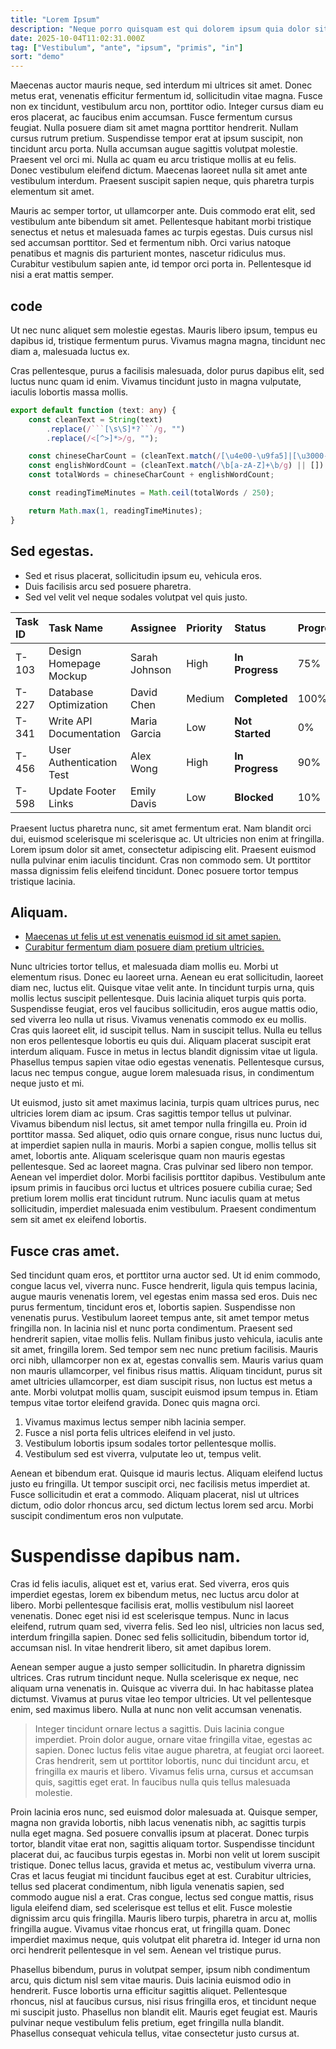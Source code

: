 ```yaml
---
title: "Lorem Ipsum"
description: "Neque porro quisquam est qui dolorem ipsum quia dolor sit amet, consectetur, adipisci velit..."
date: 2025-10-04T11:02:31.000Z
tag: ["Vestibulum", "ante", "ipsum", "primis", "in"]
sort: "demo"
---
```


Maecenas auctor mauris neque, sed interdum mi ultrices sit amet. Donec metus erat, venenatis efficitur fermentum id, sollicitudin vitae magna. Fusce non ex tincidunt, vestibulum arcu non, porttitor odio. Integer cursus diam eu eros placerat, ac faucibus enim accumsan. Fusce fermentum cursus feugiat. Nulla posuere diam sit amet magna porttitor hendrerit. Nullam cursus rutrum pretium. Suspendisse tempor erat at ipsum suscipit, non tincidunt arcu porta. Nulla accumsan augue sagittis volutpat molestie. Praesent vel orci mi. Nulla ac quam eu arcu tristique mollis at eu felis. Donec vestibulum eleifend dictum. Maecenas laoreet nulla sit amet ante vestibulum interdum. Praesent suscipit sapien neque, quis pharetra turpis elementum sit amet.

Mauris ac semper tortor, ut ullamcorper ante. Duis commodo erat elit, sed vestibulum ante bibendum sit amet. Pellentesque habitant morbi tristique senectus et netus et malesuada fames ac turpis egestas. Duis cursus nisl sed accumsan porttitor. Sed et fermentum nibh. Orci varius natoque penatibus et magnis dis parturient montes, nascetur ridiculus mus. Curabitur vestibulum sapien ante, id tempor orci porta in. Pellentesque id nisi a erat mattis semper.

## code

Ut nec nunc aliquet sem molestie egestas. Mauris libero ipsum, tempus eu dapibus id, tristique fermentum purus. Vivamus magna magna, tincidunt nec diam a, malesuada luctus ex.

Cras pellentesque, purus a facilisis malesuada, dolor purus dapibus elit, sed luctus nunc quam id enim. Vivamus tincidunt justo in magna vulputate, iaculis lobortis massa mollis.

````typescript
export default function (text: any) {
	const cleanText = String(text)
		.replace(/```[\s\S]*?```/g, "")
		.replace(/<[^>]*>/g, "");

	const chineseCharCount = (cleanText.match(/[\u4e00-\u9fa5]|[\u3000-\u303f]|[\uff00-\uffef]/g) || []).length;
	const englishWordCount = (cleanText.match(/\b[a-zA-Z]+\b/g) || []).length;
	const totalWords = chineseCharCount + englishWordCount;

	const readingTimeMinutes = Math.ceil(totalWords / 250);

	return Math.max(1, readingTimeMinutes);
}
````

## Sed egestas.

- Sed et risus placerat, sollicitudin ipsum eu, vehicula eros.
- Duis facilisis arcu sed posuere pharetra.
- Sed vel velit vel neque sodales volutpat vel quis justo.

| Task ID | Task Name                | Assignee      | Priority | Status          | Progress | Due Date   |
| :------ | :----------------------- | :------------ | :------- | :-------------- | :------- | :--------- |
| T-103   | Design Homepage Mockup   | Sarah Johnson | High     | **In Progress** | 75%      | 2023-12-15 |
| T-227   | Database Optimization    | David Chen    | Medium   | **Completed**   | 100%     | 2023-11-30 |
| T-341   | Write API Documentation  | Maria Garcia  | Low      | **Not Started** | 0%       | 2024-01-22 |
| T-456   | User Authentication Test | Alex Wong     | High     | **In Progress** | 90%      | 2023-12-05 |
| T-598   | Update Footer Links      | Emily Davis   | Low      | **Blocked**     | 10%      | 2024-02-10 |

Praesent luctus pharetra nunc, sit amet fermentum erat. Nam blandit orci dui, euismod scelerisque mi scelerisque ac. Ut ultricies non enim at fringilla. Lorem ipsum dolor sit amet, consectetur adipiscing elit. Praesent euismod nulla pulvinar enim iaculis tincidunt. Cras non commodo sem. Ut porttitor massa dignissim felis eleifend tincidunt. Donec posuere tortor tempus tristique lacinia.

## Aliquam.

- [Maecenas ut felis ut est venenatis euismod id sit amet sapien.](/)
- [Curabitur fermentum diam posuere diam pretium ultricies.](/)

Nunc ultricies tortor tellus, et malesuada diam mollis eu. Morbi ut elementum risus. Donec eu laoreet urna. Aenean eu erat sollicitudin, laoreet diam nec, luctus elit. Quisque vitae velit ante. In tincidunt turpis urna, quis mollis lectus suscipit pellentesque. Duis lacinia aliquet turpis quis porta. Suspendisse feugiat, eros vel faucibus sollicitudin, eros augue mattis odio, sed viverra leo nulla ut risus. Vivamus venenatis commodo ex eu mollis. Cras quis laoreet elit, id suscipit tellus. Nam in suscipit tellus. Nulla eu tellus non eros pellentesque lobortis eu quis dui. Aliquam placerat suscipit erat interdum aliquam. Fusce in metus in lectus blandit dignissim vitae ut ligula. Phasellus tempus sapien vitae odio egestas venenatis. Pellentesque cursus, lacus nec tempus congue, augue lorem malesuada risus, in condimentum neque justo et mi.

Ut euismod, justo sit amet maximus lacinia, turpis quam ultrices purus, nec ultricies lorem diam ac ipsum. Cras sagittis tempor tellus ut pulvinar. Vivamus bibendum nisl lectus, sit amet tempor nulla fringilla eu. Proin id porttitor massa. Sed aliquet, odio quis ornare congue, risus nunc luctus dui, at imperdiet sapien nulla in mauris. Morbi a sapien congue, mollis tellus sit amet, lobortis ante. Aliquam scelerisque quam non mauris egestas pellentesque. Sed ac laoreet magna. Cras pulvinar sed libero non tempor. Aenean vel imperdiet dolor. Morbi facilisis porttitor dapibus. Vestibulum ante ipsum primis in faucibus orci luctus et ultrices posuere cubilia curae; Sed pretium lorem mollis erat tincidunt rutrum. Nunc iaculis quam at metus sollicitudin, imperdiet malesuada enim vestibulum. Praesent condimentum sem sit amet ex eleifend lobortis.

## Fusce cras amet.

Sed tincidunt quam eros, et porttitor urna auctor sed. Ut id enim commodo, congue lacus vel, viverra nunc. Fusce hendrerit, ligula quis tempus lacinia, augue mauris venenatis lorem, vel egestas enim massa sed eros. Duis nec purus fermentum, tincidunt eros et, lobortis sapien. Suspendisse non venenatis purus. Vestibulum laoreet tempus ante, sit amet tempor metus fringilla non. In lacinia nisl et nunc porta condimentum. Praesent sed hendrerit sapien, vitae mollis felis. Nullam finibus justo vehicula, iaculis ante sit amet, fringilla lorem. Sed tempor sem nec nunc pretium facilisis. Mauris orci nibh, ullamcorper non ex at, egestas convallis sem. Mauris varius quam non mauris ullamcorper, vel finibus risus mattis. Aliquam tincidunt, purus sit amet ultricies ullamcorper, est diam suscipit risus, non luctus est metus a ante. Morbi volutpat mollis quam, suscipit euismod ipsum tempus in. Etiam tempus vitae tortor eleifend gravida. Donec quis magna orci.

1. Vivamus maximus lectus semper nibh lacinia semper.
2. Fusce a nisl porta felis ultrices eleifend in vel justo.
3. Vestibulum lobortis ipsum sodales tortor pellentesque mollis.
4. Vestibulum sed est viverra, vulputate leo ut, tempus velit.

Aenean et bibendum erat. Quisque id mauris lectus. Aliquam eleifend luctus justo eu fringilla. Ut tempor suscipit orci, nec facilisis metus imperdiet at. Fusce sollicitudin et erat a commodo. Aliquam placerat, nisl ut ultrices dictum, odio dolor rhoncus arcu, sed dictum lectus lorem sed arcu. Morbi suscipit condimentum eros non vulputate.

# Suspendisse dapibus nam.

Cras id felis iaculis, aliquet est et, varius erat. Sed viverra, eros quis imperdiet egestas, lorem ex bibendum metus, nec luctus arcu dolor at libero. Morbi pellentesque facilisis erat, mollis vestibulum nisl laoreet venenatis. Donec eget nisi id est scelerisque tempus. Nunc in lacus eleifend, rutrum quam sed, viverra felis. Sed leo nisl, ultricies non lacus sed, interdum fringilla sapien. Donec sed felis sollicitudin, bibendum tortor id, accumsan nisl. In vitae hendrerit libero, sit amet dapibus lorem.

Aenean semper augue a justo semper sollicitudin. In pharetra dignissim ultrices. Cras rutrum tincidunt neque. Nulla scelerisque ex neque, nec aliquam urna venenatis in. Quisque ac viverra dui. In hac habitasse platea dictumst. Vivamus at purus vitae leo tempor ultricies. Ut vel pellentesque enim, sed maximus libero. Nulla at nunc non velit accumsan venenatis.

> Integer tincidunt ornare lectus a sagittis. Duis lacinia congue imperdiet. Proin dolor augue, ornare vitae fringilla vitae, egestas ac sapien. Donec luctus felis vitae augue pharetra, at feugiat orci laoreet. Cras hendrerit, sem ut porttitor lobortis, nunc dui tincidunt arcu, et fringilla ex mauris et libero. Vivamus felis urna, cursus et accumsan quis, sagittis eget erat. In faucibus nulla quis tellus malesuada molestie.

Proin lacinia eros nunc, sed euismod dolor malesuada at. Quisque semper, magna non gravida lobortis, nibh lacus venenatis nibh, ac sagittis turpis nulla eget magna. Sed posuere convallis ipsum at placerat. Donec turpis tortor, blandit vitae erat non, sagittis aliquam tortor. Suspendisse tincidunt placerat dui, ac faucibus turpis egestas in. Morbi non velit ut lorem suscipit tristique. Donec tellus lacus, gravida et metus ac, vestibulum viverra urna. Cras et lacus feugiat mi tincidunt faucibus eget at est. Curabitur ultricies, tellus sed placerat condimentum, nibh ligula venenatis sapien, sed commodo augue nisl a erat. Cras congue, lectus sed congue mattis, risus ligula eleifend diam, sed scelerisque est tellus et elit. Fusce molestie dignissim arcu quis fringilla. Mauris libero turpis, pharetra in arcu at, mollis fringilla augue. Vivamus vitae rhoncus erat, ut fringilla quam. Donec imperdiet maximus neque, quis volutpat elit pharetra id. Integer id urna non orci hendrerit pellentesque in vel sem. Aenean vel tristique purus.

Phasellus bibendum, purus in volutpat semper, ipsum nibh condimentum arcu, quis dictum nisl sem vitae mauris. Duis lacinia euismod odio in hendrerit. Fusce lobortis urna efficitur sagittis aliquet. Pellentesque rhoncus, nisl at faucibus cursus, nisi risus fringilla eros, et tincidunt neque mi suscipit justo. Phasellus non blandit elit. Mauris eget feugiat est. Mauris pulvinar neque vestibulum felis pretium, eget fringilla nulla blandit. Phasellus consequat vehicula tellus, vitae consectetur justo cursus at.

